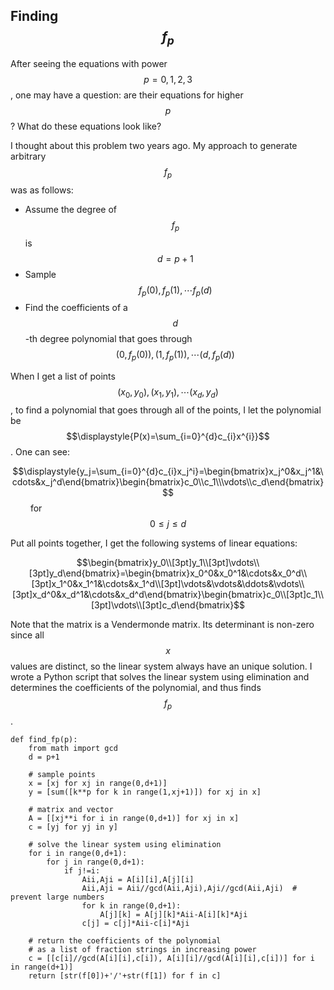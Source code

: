 ## Finding $$f_p$$

After seeing the equations with power $$p=0,1,2,3$$, one may have a question: are their equations for higher $$p$$? What do these equations look like?

I thought about this problem two years ago. My approach to generate arbitrary $$f_p$$ was as follows:

- Assume the degree of $$f_p$$ is $$d=p+1$$
- Sample $$f_p(0),f_p(1),\cdots f_p(d)$$
- Find the coefficients of a $$d$$-th degree polynomial that goes through $$(0,f_p(0)),(1,f_p(1)),\cdots(d,f_p(d))$$

When I get a list of points $$(x_0,y_0),(x_1,y_1),\cdots(x_d,y_d)$$, to find a polynomial that goes through all of the points, I let the polynomial be $$\displaystyle{P(x)=\sum_{i=0}^{d}c_{i}x^{i}}$$. One can see:

$$\displaystyle{y_j=\sum_{i=0}^{d}c_{i}x_j^i}=\begin{bmatrix}x_j^0&x_j^1&\cdots&x_j^d\end{bmatrix}\begin{bmatrix}c_0\\c_1\\\vdots\\c_d\end{bmatrix}$$&emsp;&emsp;  for $$0\le j\le d$$

Put all points together, I get the following systems of linear equations:

$$\begin{bmatrix}y_0\\[3pt]y_1\\[3pt]\vdots\\[3pt]y_d\end{bmatrix}=\begin{bmatrix}x_0^0&x_0^1&\cdots&x_0^d\\[3pt]x_1^0&x_1^1&\cdots&x_1^d\\[3pt]\vdots&\vdots&\ddots&\vdots\\[3pt]x_d^0&x_d^1&\cdots&x_d^d\end{bmatrix}\begin{bmatrix}c_0\\[3pt]c_1\\[3pt]\vdots\\[3pt]c_d\end{bmatrix}$$

Note that the matrix is a Vendermonde matrix. Its determinant is non-zero since all $$x$$ values are distinct, so the linear system always have an unique solution. I wrote a Python script that solves the linear system using elimination and determines the coefficients of the polynomial, and thus finds $$f_p$$.

    def find_fp(p):
        from math import gcd
        d = p+1
    
        # sample points
        x = [xj for xj in range(0,d+1)]
        y = [sum([k**p for k in range(1,xj+1)]) for xj in x]
    
        # matrix and vector
        A = [[xj**i for i in range(0,d+1)] for xj in x]
        c = [yj for yj in y]
    
        # solve the linear system using elimination
        for i in range(0,d+1):
            for j in range(0,d+1):
                if j!=i:
                    Aii,Aji = A[i][i],A[j][i]
                    Aii,Aji = Aii//gcd(Aii,Aji),Aji//gcd(Aii,Aji)  # prevent large numbers
                    for k in range(0,d+1):
                        A[j][k] = A[j][k]*Aii-A[i][k]*Aji
                    c[j] = c[j]*Aii-c[i]*Aji
    
        # return the coefficients of the polynomial
        # as a list of fraction strings in increasing power
        c = [[c[i]//gcd(A[i][i],c[i]), A[i][i]//gcd(A[i][i],c[i])] for i in range(d+1)]
        return [str(f[0])+'/'+str(f[1]) for f in c]
